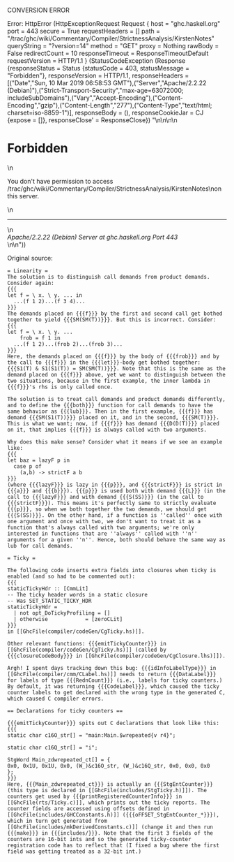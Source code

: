 CONVERSION ERROR

Error: HttpError (HttpExceptionRequest Request {
  host                 = "ghc.haskell.org"
  port                 = 443
  secure               = True
  requestHeaders       = []
  path                 = "/trac/ghc/wiki/Commentary/Compiler/StrictnessAnalysis/KirstenNotes"
  queryString          = "?version=14"
  method               = "GET"
  proxy                = Nothing
  rawBody              = False
  redirectCount        = 10
  responseTimeout      = ResponseTimeoutDefault
  requestVersion       = HTTP/1.1
}
 (StatusCodeException (Response {responseStatus = Status {statusCode = 403, statusMessage = "Forbidden"}, responseVersion = HTTP/1.1, responseHeaders = [("Date","Sun, 10 Mar 2019 06:58:53 GMT"),("Server","Apache/2.2.22 (Debian)"),("Strict-Transport-Security","max-age=63072000; includeSubDomains"),("Vary","Accept-Encoding"),("Content-Encoding","gzip"),("Content-Length","277"),("Content-Type","text/html; charset=iso-8859-1")], responseBody = (), responseCookieJar = CJ {expose = []}, responseClose' = ResponseClose}) "<!DOCTYPE HTML PUBLIC \"-//IETF//DTD HTML 2.0//EN\">\n<html><head>\n<title>403 Forbidden</title>\n</head><body>\n<h1>Forbidden</h1>\n<p>You don't have permission to access /trac/ghc/wiki/Commentary/Compiler/StrictnessAnalysis/KirstenNotes\non this server.</p>\n<hr>\n<address>Apache/2.2.22 (Debian) Server at ghc.haskell.org Port 443</address>\n</body></html>\n"))

Original source:

```trac
= Linearity =
The solution is to distinguish call demands from product demands. Consider again:
{{{
let f = \ x. \ y. ... in
  ...(f 1 2)...(f 3 4)...
}}}
The demands placed on {{{f}}} by the first and second call get bothed together to yield {{{SM(SM(T))}}}. But this is incorrect. Consider:
{{{
let f = \ x. \ y. ... 
    frob = f 1 in
  ...(f 1 2)...(frob 2)...(frob 3)...
}}}
Here, the demands placed on {{{f}}} by the body of {{{frob}}} and by the call to {{{f}}} in the {{{let}}}-body get bothed together: {{{S1(T) & S1(S1(T)) = SM(SM(T))}}}. Note that this is the same as the demand placed on {{{f}}} above, yet we want to distinguish between the two situations, because in the first example, the inner lambda in {{{f}}}'s rhs is only called once. 

The solution is to treat call demands and product demands differently, and to define the {{{both}}} function for call demands to have the same behavior as {{{lub}}}. Then in the first example, {{{f}}} has demand {{{SM(S1(T))}}} placed on it, and in the second, {{{SM(T)}}}. This is what we want; now, if {{{f}}} has demand {{{D(D(T)}}} placed on it, that implies {{{f}}} is always called with two arguments.

Why does this make sense? Consider what it means if we see an example like:
{{{
let baz = lazyF p in
  case p of
    (a,b) -> strictF a b
}}}
(where {{{lazyF}}} is lazy in {{{p}}}, and {{{strictF}}} is strict in {{{a}}} and {{{b}}}). {{{p}}} is used both with demand {{{L}}} (in the call to {{{lazyF}}} and with demand {{{S(SS)}}} (in the call to {{{strictF}}}). This means it's perfectly same to strictly evaluate {{{p}}}, so when we both together the two demands, we should get {{{S(SS)}}}. On the other hand, if a function is ''called'' once with one argument and once with two, we don't want to treat it as a function that's always called with two arguments; we're only interested in functions that are ''always'' called with ''n'' arguments for a given ''n''. Hence, both should behave the same way as lub for call demands.

= Ticky =

The following code inserts extra fields into closures when ticky is enabled (and so had to be commented out):
{{{
staticTickyHdr :: [CmmLit]
-- The ticky header words in a static closure
-- Was SET_STATIC_TICKY_HDR
staticTickyHdr = 
  | not opt_DoTickyProfiling = []
  | otherwise		     = [zeroCLit]
}}}
in [[GhcFile(compiler/codeGen/CgTicky.hs)]].

Other relevant functions: {{{emitTickyCounter}}} in [[GhcFile(compiler/codeGen/CgTicky.hs)]] (called by {{{closureCodeBody}}} in [[GhcFile(compiler/codeGen/CgClosure.lhs)]]).

Argh! I spent days tracking down this bug: {{{idInfoLabelType}}} in [[GhcFile(compiler/cmm/CLabel.hs)]] needs to return {{{DataLabel}}} for labels of type {{{RednCount}}} (i.e., labels for ticky counters.) By default, it was returning {{{CodeLabel}}}, which caused the ticky counter labels to get declared with the wrong type in the generated C, which caused C compiler errors.

== Declarations for ticky counters ==

{{{emitTickyCounter}}} spits out C declarations that look like this:
{{{
static char c16O_str[] = "main:Main.$wrepeated{v r4}";

static char c16Q_str[] = "i";

StgWord Main_zdwrepeated_ct[] = {
0x0, 0x1U, 0x1U, 0x0, (W_)&c16O_str, (W_)&c16Q_str, 0x0, 0x0, 0x0
};
}}}
Here, {{{Main_zdwrepeated_ct}}} is actually an {{{StgEntCounter}}} (this type is declared in [[GhcFile(includes/StgTicky.h)]]). The counters get used by {{{printRegisteredCounterInfo}}} in [[GhcFile(rts/Ticky.c)]], which prints out the ticky reports. The counter fields are accessed using offsets defined in [[GhcFile(includes/GHCConstants.h)]] ({{{oFFSET_StgEntCounter_*}}}), which in turn get generated from [[GhcFile(includes/mkDerivedConstants.c)]] (change it and then run {{{make}}} in {{{includes/}}}. Note that the first 3 fields of the counters are 16-bit ints and so the generated ticky-counter registration code has to reflect that (I fixed a bug where the first field was getting treated as a 32-bit int.)
```
